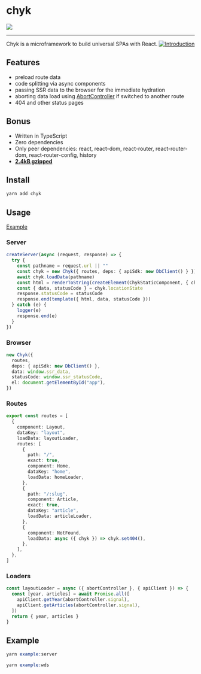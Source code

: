 # chyk

<img src="https://i.imgur.com/0fU07ox.png">

---

Chyk is a microframework to build universal SPAs with React.
[![Introduction](https://img.youtube.com/vi/VoNsghAjfNM/0.jpg)](https://www.youtube.com/watch?v=VoNsghAjfNM)


## Features

- preload route data
- code splitting via async components
- passing SSR data to the browser for the immediate hydration
- aborting data load using [AbortController](https://developer.mozilla.org/en-US/docs/Web/API/AbortController/abort) if switched to another route
- 404 and other status pages

## Bonus

- Written in TypeScript
- Zero dependencies
- Only peer dependencies: react, react-dom, react-router, react-router-dom, react-router-config, history
- [**2.4kB gzipped**](https://bundlephobia.com/result?p=chyk)

## Install

```s
yarn add chyk
```

## Usage

[Example](https://github.com/palessit/chyk/tree/master/example)

### Server

```ts
createServer(async (request, response) => {
  try {
    const pathname = request.url || ""
    const chyk = new Chyk({ routes, deps: { apiSdk: new DbClient() } })
    await chyk.loadData(pathname)
    const html = renderToString(createElement(ChykStaticComponent, { chyk }))
    const { data, statusCode } = chyk.locationState
    response.statusCode = statusCode
    response.end(template({ html, data, statusCode }))
  } catch (e) {
    logger(e)
    response.end(e)
  }
})
```

### Browser

```ts
new Chyk({
  routes,
  deps: { apiSdk: new DbClient() },
  data: window.ssr_data,
  statusCode: window.ssr_statusCode,
  el: document.getElementById("app"),
})
```

### Routes

```ts
export const routes = [
  {
    component: Layout,
    dataKey: "layout",
    loadData: layoutLoader,
    routes: [
      {
        path: "/",
        exact: true,
        component: Home,
        dataKey: "home",
        loadData: homeLoader,
      },
      {
        path: "/:slug",
        component: Article,
        exact: true,
        dataKey: "article",
        loadData: articleLoader,
      },
      {
        component: NotFound,
        loadData: async ({ chyk }) => chyk.set404(),
      },
    ],
  },
]
```

### Loaders

```ts
const layoutLoader = async ({ abortController }, { apiClient }) => {
  const [year, articles] = await Promise.all([
    apiClient.getYear(abortController.signal),
    apiClient.getArticles(abortController.signal),
  ])
  return { year, articles }
}
```

## Example

```s
yarn example:server
```

```s
yarn example:wds
```
